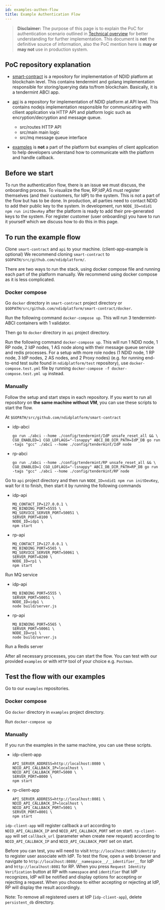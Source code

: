 ```yaml
---
id: examples-authen-flow
title: Example Authentication Flow
---
```


> **Disclaimer:** The purpose of this page is to explain the PoC for authentication scenario outlined in [Technical overview](/technical-overview) for better understanding for further implementation. This document is **not** the definitive source of information, also the PoC mention here is **may or may not** use in production system.

## PoC repository explanation

- [smart-contract](https://github.com/ndidplatform/smart-contract)
  is a repository for implementation of NDID platform at blockchain level.
  This contains tendermint and golang implementation responsible 
  for storing/querying data to/from blockchain. Basically, it is a tendermint ABCI app.

- [api](https://github.com/ndidplatform/api)
  is a repository for implementation of NDID platform at API level.
  This contains nodejs implementation responsible for communicating with cllient application
  via HTTP API and platform logic such as encryption/decryption and message queue.
  - src/routes HTTP API
  - src/main main logic
  - src/mq message queue interface

- [examples](https://github.com/ndidplatform/examples)
  is **not** a part of the platform but examples of client application to 
  help developers understand how to communicate with the platform and handle callback.

## Before we start

To run the authentication flow, there is an issue we must discuss, the onboarding process.
To visualize the flow, RP,IdP,AS must register themselves (and their customers, for IdP) to the system.
This is not a part of the flow but has to be done. 
In production, all parties need to contact NDID to add their public key to the system.
In development, run `NODE_ID=ndid1 npm run initDevKey` after the platform is ready to add their pre-generated keys to the system.
For register customer (user onboarding) you have to run it yourself which we discuss how to do this in this page.

## To run the example flow

Clone `smart-contract` and `api` to your machine. (client-app-example is optional)
We recommend cloning `smart-contract` to `$GOPATH/src/github.com/ndidplatform/`.

There are two ways to run the stack, using docker compose file and running each part of the platform manually. We recommend using docker compose as it is less complicated.

### Docker compose

Go `docker` directory in `smart-contract` project directory or `$GOPATH/src/github.com/ndidplatform/smart-contract/docker`.

Run the following command `docker-compose up`. This will run 3 tendermint-ABCI containers with 1 validator.

Then go to `docker` directory in `api` project directory.

Run the following command `docker-compose up`. This will run 1 NDID node, 1 RP node, 2 IdP nodes, 1 AS node along with their message queue service and redis processes. For a setup with more role nodes (1 NDID node, 1 RP node, 3 IdP nodes, 2 AS nodes, and 2 Proxy nodes) (e.g. for running end-to-end test suite found in `ndidplatform/test` repository), use `docker-compose.test.yml` file by running `docker-compose -f docker-compose.test.yml up` instead.

### Manually

Follow the setup and start steps in each repository.
If you want to run all repository on **the same machine without VM**, you can use these scripts to start the flow.

At `$GOPATH/src/github.com/ndidplatform/smart-contract`

- idp-abci
  ```
  go run ./abci --home ./config/tendermint/IdP unsafe_reset_all && \
  CGO_ENABLED=1 CGO_LDFLAGS="-lsnappy" ABCI_DB_DIR_PATH=IdP_DB go run -tags "gcc" ./abci --home ./config/tendermint/IdP node
  ```
- rp-abci
  ```
  go run ./abci --home ./config/tendermint/RP unsafe_reset_all && \
  CGO_ENABLED=1 CGO_LDFLAGS="-lsnappy" ABCI_DB_DIR_PATH=RP_DB go run -tags "gcc" ./abci --home ./config/tendermint/RP node
  ```

Go to `api` project directory and then run `NODE_ID=ndid1 npm run initDevKey`, wait for it to finish, then start it by running the following commands

- idp-api
  ```
  MQ_CONTACT_IP=127.0.0.1 \
  MQ_BINDING_PORT=5555 \
  MQ_SERVICE_SERVER_PORT=50051 \
  SERVER_PORT=8100 \
  NODE_ID=idp1 \
  npm start
  ```

- rp-api
  ```
  MQ_CONTACT_IP=127.0.0.1 \
  MQ_BINDING_PORT=5565 \
  MQ_SERVICE_SERVER_PORT=50061 \
  SERVER_PORT=8200 \
  NODE_ID=rp1 \
  npm start
  ```

Run MQ service

- idp-api
  ```
  MQ_BINDING_PORT=5555 \
  SERVER_PORT=50051 \
  NODE_ID=idp1 \
  node build/server.js
  ```
- rp-api
  ```
  MQ_BINDING_PORT=5565 \
  SERVER_PORT=50061 \
  NODE_ID=rp1 \
  node build/server.js
  ```

Run a Redis server

After all necessary processes, you can start the flow. You can test with our provided `examples` or with `HTTP` tool of your choice e.g. `Postman`.

## Test the flow with our examples

Go to our `examples` repositories.

### Docker compose

Go `docker` directory in `examples` project directory.

Run `docker-compose up`

### Manually

If you run the examples in the same machine, you can use these scripts.

- idp-client-app
  ```
  API_SERVER_ADDRESS=http://localhost:8080 \
  NDID_API_CALLBACK_IP=localhost \
  NDID_API_CALLBACK_PORT=5000 \
  SERVER_PORT=8000 \
  npm start
  ```

- rp-client-app
  ```
  API_SERVER_ADDRESS=http://localhost:8081 \
  NDID_API_CALLBACK_IP=localhost \
  NDID_API_CALLBACK_PORT=5001 \
  SERVER_PORT=8001 \
  npm start
  ```

`idp-client-app` will register callback a url according to `NDID_API_CALLBACK_IP` and `NDID_API_CALLBACK_PORT` set on start.
`rp-client-app` will set `callback_url` (parameter when create new request) 
according to `NDID_API_CALLBACK_IP` and `NDID_API_CALLBACK_PORT` set on start.

Before you can test, you will need to visit `http://localhost:8080/identity` to register user associate with IdP.
To test the flow, open a web browser and navigate to `http://localhost:8080/__namespace__/__identifier__` for IdP and `http://localhost:8081` for RP.
When you press `Request Identity Verification` button at RP with `namespace` and `identifier` that IdP recognizes,
IdP will be notified and display options for accepting or rejecting a request.
When you choose to either accepting or rejecting at IdP, RP will display the result accordingly.

Note: To remove all registered users at IdP (`idp-client-app`), delete `persistent_db` directory.

